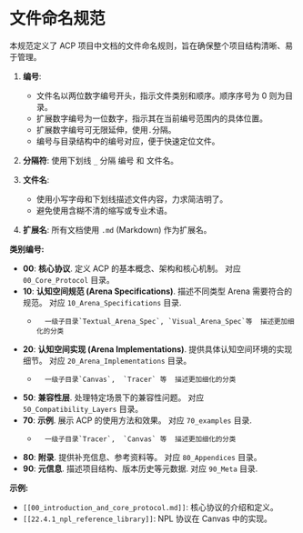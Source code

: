 # 文件命名规范

本规范定义了 ACP 项目中文档的文件命名规则，旨在确保整个项目结构清晰、易于管理。

1.  **编号**:
    *   文件名以两位数字编号开头，指示文件类别和顺序。顺序序号为 0 则为目录。
	*   扩展数字编号为一位数字，指示其在当前编号范围内的具体位置。
	*   扩展数字编号可无限延伸，使用`.`分隔。
    *   编号与目录结构中的编号对应，便于快速定位文件。

2.  **分隔符**:  使用下划线 `_` 分隔 编号 和 文件名。

3.  **文件名**:
    *   使用小写字母和下划线描述文件内容，力求简洁明了。
    *   避免使用含糊不清的缩写或专业术语。

4.  **扩展名**: 所有文档使用 `.md` (Markdown) 作为扩展名。

**类别编号:**

*   **00**: **核心协议**.  定义 ACP 的基本概念、架构和核心机制。  对应 `00_Core_Protocol` 目录。
*   **10**: **认知空间规范 (Arena Specifications)**. 描述不同类型 Arena 需要符合的规范。 对应 `10_Arena_Specifications` 目录.
     *       一级子目录`Textual_Arena_Spec`, `Visual_Arena_Spec`等  描述更加细化的分类
*   **20**: **认知空间实现 (Arena Implementations)**. 提供具体认知空间环境的实现细节。  对应 `20_Arena_Implementations` 目录。
     *       一级子目录`Canvas`,  `Tracer` 等  描述更加细化的分类
*   **50**: **兼容性层**. 处理特定场景下的兼容性问题。  对应 `50_Compatibility_Layers` 目录。
*   **70**: **示例**. 展示 ACP 的使用方法和效果。  对应 `70_examples` 目录.
     *       一级子目录`Tracer`,  `Canvas` 等  描述更加细化的分类
*   **80**: **附录**.  提供补充信息、参考资料等。 对应 `80_Appendices` 目录。
*   **90**: **元信息**.  描述项目结构、版本历史等元数据. 对应 `90_Meta` 目录.

**示例:**

*   `[[00_introduction_and_core_protocol.md]]`:  核心协议的介绍和定义。
*   `[[22.4.1_npl_reference_library]]`: NPL 协议在 Canvas 中的实现。
